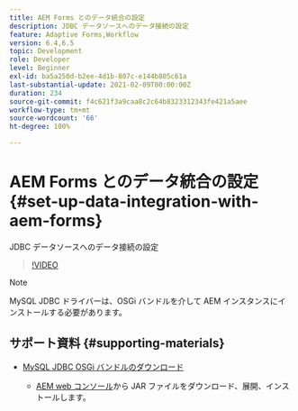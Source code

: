 ```yaml
---
title: AEM Forms とのデータ統合の設定
description: JDBC データソースへのデータ接続の設定
feature: Adaptive Forms,Workflow
version: 6.4,6.5
topic: Development
role: Developer
level: Beginner
exl-id: ba5a250d-b2ee-4d1b-807c-e144b805c61a
last-substantial-update: 2021-02-09T00:00:00Z
duration: 234
source-git-commit: f4c621f3a9caa8c2c64b8323312343fe421a5aee
workflow-type: tm+mt
source-wordcount: '66'
ht-degree: 100%

---
```


# AEM Forms とのデータ統合の設定 {#set-up-data-integration-with-aem-forms}

JDBC データソースへのデータ接続の設定

>[!VIDEO](https://video.tv.adobe.com/v/17724?quality=12&learn=on)

>[!NOTE]
>
>MySQL JDBC ドライバーは、OSGi バンドルを介して AEM インスタンスにインストールする必要があります。

## サポート資料 {#supporting-materials}

* [MySQL JDBC OSGi バンドルのダウンロード](https://dev.mysql.com/downloads/connector/j/)

   *  [AEM web コンソール](http://localhost:4502/system/console/bundles)から JAR ファイルをダウンロード、展開、インストールします。
